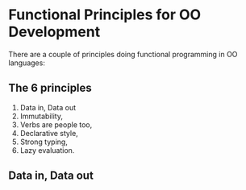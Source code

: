 # Functional Principles for OO Development
There are a couple of principles doing functional programming in OO languages:

## The 6 principles
1. Data in, Data out
2. Immutability,
3. Verbs are people too,
4. Declarative style,
5. Strong typing,
6. Lazy evaluation.

## Data in, Data out
